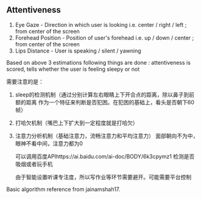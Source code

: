 ## Attentiveness
  1) Eye Gaze - Direction in which user is looking i.e. center / right / left ; from center of the screen
  2) Forehead Position - Position of user's forehead i.e. up / down / center ; from center of the screen
  3) Lips Distance - User is speaking / silent / yawning
    
  Based on above 3 estimations following things are done : attentiveness is scored, tells whether the user is feeling sleepy or not



需要注意的是：
1. sleep的检测机制（通过分别计算左右眼睛上下开合点的距离，除以鼻子到前额的距离 作为一个特征来判断是否犯困。在犯困的基础上，看头是否朝下60帧）
2. 打哈欠机制（嘴巴上下扩大到一定程度就是打哈欠）
3. 注意力分析机制（基础注意力，流畅注意力和平均注意力）
    面部朝向不为中，眼神不看中间，注意力都为0
    
    可以调用百度APIhttps://ai.baidu.com/ai-doc/BODY/6k3cpymz1
    检测是否吸烟或者玩手机
    
    由于智能设置听课专注度，所以写作业等环节需要避开。可能需要平台控制
    
Basic algorithm reference from jainamshah17.